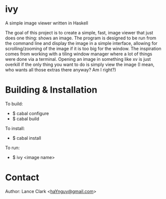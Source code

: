 ivy
===

A simple image viewer written in Haskell

The goal of this project is to create a simple, fast, image viewer that just does
one thing: shows an image. The program is designed to be run from the command line
and display the image in a simple interface, allowing for scrolling/zooming of the
image if it is too big for the window. The inspiration comes from working with a
tiling window manager where a lot of things were done via a terminal. Opening an
image in something like xv is just overkill if the only thing you want to do is
simply view the image (I mean, who wants all those extras there anyway? Am I right?)

Building \& Installation
=======================

To build:

- $ cabal configure
- $ cabal build

To install:

- $ cabal install

To run:

- $ ivy \<image name\>

Contact
=======

Author: Lance Clark \<haYnguy@gmail.com\>

